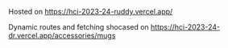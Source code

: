 Hosted on https://hci-2023-24-ruddy.vercel.app/

Dynamic routes and fetching shocased on https://hci-2023-24-dr.vercel.app/accessories/mugs